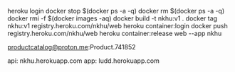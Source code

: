 heroku login
docker stop $(docker ps -a -q)
docker rm $(docker ps -a -q)
docker rmi -f $(docker images -aq)
docker build -t nkhu:v1 .
docker tag nkhu:v1 registry.heroku.com/nkhu/web
heroku container:login
docker push registry.heroku.com/nkhu/web
heroku container:release web --app nkhu

productcatalog@proton.me:Product.741852

api: nkhu.herokuapp.com
app: ludd.herokuapp.com